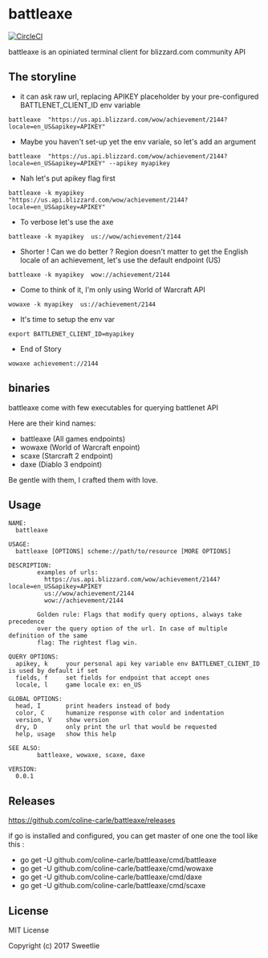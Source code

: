 # battleaxe
[![CircleCI](https://circleci.com/gh/coline-carle/battleaxe.svg?style=svg)](https://circleci.com/gh/coline-carle/battleaxe)

battleaxe is an opiniated terminal client for blizzard.com community API

## The storyline

* it can ask raw url, replacing APIKEY placeholder by your pre-configured
  BATTLENET_CLIENT_ID env variable

```
battleaxe  "https://us.api.blizzard.com/wow/achievement/2144?locale=en_US&apikey=APIKEY"
```

* Maybe you haven't set-up yet the env variale, so let's add an argument

```
battleaxe  "https://us.api.blizzard.com/wow/achievement/2144?locale=en_US&apikey=APIKEY" --apikey myapikey
```

* Nah let's put apikey flag first

```
battleaxe -k myapikey  "https://us.api.blizzard.com/wow/achievement/2144?locale=en_US&apikey=APIKEY"
```

* To verbose let's use the axe

```
battleaxe -k myapikey  us://wow/achievement/2144
````

* Shorter ! Can we do better ? Region doesn't matter to get the English
  locale of an achievement, let's use the default endpoint (US)

```
battleaxe -k myapikey  wow://achievement/2144
````

* Come to think of it, I'm only using World of Warcraft API

```
wowaxe -k myapikey  us://achievement/2144
````

* It's time to setup the env var

```
export BATTLENET_CLIENT_ID=myapikey
````

* End of Story

```
wowaxe achievement://2144
```


## binaries

battleaxe come with few executables for querying battlenet API

Here are their kind names:

- battleaxe (All games endpoints)
- wowaxe (World of Warcraft enpoint)
- scaxe (Starcraft 2 endpoint)
- daxe (Diablo 3 endpoint)

Be gentle with them, I crafted them with love.

## Usage

```
NAME:
  battleaxe

USAGE:
  battleaxe [OPTIONS] scheme://path/to/resource [MORE OPTIONS]

DESCRIPTION:
        examples of urls:
          https://us.api.blizzard.com/wow/achievement/2144?locale=en_US&apikey=APIKEY
          us://wow/achievement/2144
          wow://achievement/2144

        Golden rule: Flags that modify query options, always take precedence
        over the query option of the url. In case of multiple definition of the same
        flag: The rightest flag win.

QUERY OPTIONS:
  apikey, k     your personal api key variable env BATTLENET_CLIENT_ID is used by default if set
  fields, f     set fields for endpoint that accept ones
  locale, l     game locale ex: en_US

GLOBAL OPTIONS:
  head, I       print headers instead of body
  color, C      humanize response with color and indentation
  version, V    show version
  dry, D        only print the url that would be requested
  help, usage   show this help

SEE ALSO:
        battleaxe, wowaxe, scaxe, daxe

VERSION:
  0.0.1
```
## Releases

https://github.com/coline-carle/battleaxe/releases

if go is installed and configured, you can get master of one one the tool like
this :

* go get -U github.com/coline-carle/battleaxe/cmd/battleaxe
* go get -U github.com/coline-carle/battleaxe/cmd/wowaxe
* go get -U github.com/coline-carle/battleaxe/cmd/daxe
* go get -U github.com/coline-carle/battleaxe/cmd/scaxe



## License

MIT License

Copyright (c) 2017 Sweetlie <Colin Carle>

